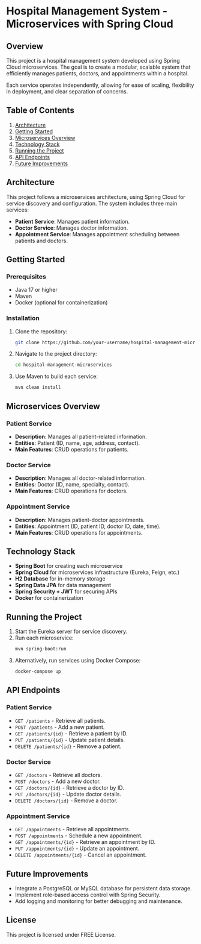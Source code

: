 
# Hospital Management System - Microservices with Spring Cloud

## Overview
This project is a hospital management system developed using Spring Cloud microservices. The goal is to create a modular, scalable system that efficiently manages patients, doctors, and appointments within a hospital.

Each service operates independently, allowing for ease of scaling, flexibility in deployment, and clear separation of concerns.

## Table of Contents
1. [Architecture](#architecture)
2. [Getting Started](#getting-started)
3. [Microservices Overview](#microservices-overview)
4. [Technology Stack](#technology-stack)
5. [Running the Project](#running-the-project)
6. [API Endpoints](#api-endpoints)
7. [Future Improvements](#future-improvements)

## Architecture
This project follows a microservices architecture, using Spring Cloud for service discovery and configuration. The system includes three main services:
- **Patient Service**: Manages patient information.
- **Doctor Service**: Manages doctor information.
- **Appointment Service**: Manages appointment scheduling between patients and doctors.

## Getting Started
### Prerequisites
- Java 17 or higher
- Maven
- Docker (optional for containerization)

### Installation
1. Clone the repository:
   ```bash
   git clone https://github.com/your-username/hospital-management-microservices.git
   ```
2. Navigate to the project directory:
   ```bash
   cd hospital-management-microservices
   ```
3. Use Maven to build each service:
   ```bash
   mvn clean install
   ```

## Microservices Overview

### Patient Service
- **Description**: Manages all patient-related information.
- **Entities**: Patient (ID, name, age, address, contact).
- **Main Features**: CRUD operations for patients.

### Doctor Service
- **Description**: Manages all doctor-related information.
- **Entities**: Doctor (ID, name, specialty, contact).
- **Main Features**: CRUD operations for doctors.

### Appointment Service
- **Description**: Manages patient-doctor appointments.
- **Entities**: Appointment (ID, patient ID, doctor ID, date, time).
- **Main Features**: CRUD operations for appointments.

## Technology Stack
- **Spring Boot** for creating each microservice
- **Spring Cloud** for microservices infrastructure (Eureka, Feign, etc.)
- **H2 Database** for in-memory storage
- **Spring Data JPA** for data management
- **Spring Security + JWT** for securing APIs
- **Docker** for containerization

## Running the Project
1. Start the Eureka server for service discovery.
2. Run each microservice:
   ```bash
   mvn spring-boot:run
   ```
3. Alternatively, run services using Docker Compose:
   ```bash
   docker-compose up
   ```

## API Endpoints

### Patient Service
- `GET /patients` - Retrieve all patients.
- `POST /patients` - Add a new patient.
- `GET /patients/{id}` - Retrieve a patient by ID.
- `PUT /patients/{id}` - Update patient details.
- `DELETE /patients/{id}` - Remove a patient.

### Doctor Service
- `GET /doctors` - Retrieve all doctors.
- `POST /doctors` - Add a new doctor.
- `GET /doctors/{id}` - Retrieve a doctor by ID.
- `PUT /doctors/{id}` - Update doctor details.
- `DELETE /doctors/{id}` - Remove a doctor.

### Appointment Service
- `GET /appointments` - Retrieve all appointments.
- `POST /appointments` - Schedule a new appointment.
- `GET /appointments/{id}` - Retrieve an appointment by ID.
- `PUT /appointments/{id}` - Update an appointment.
- `DELETE /appointments/{id}` - Cancel an appointment.

## Future Improvements
- Integrate a PostgreSQL or MySQL database for persistent data storage.
- Implement role-based access control with Spring Security.
- Add logging and monitoring for better debugging and maintenance.

## License
This project is licensed under FREE License.
```
